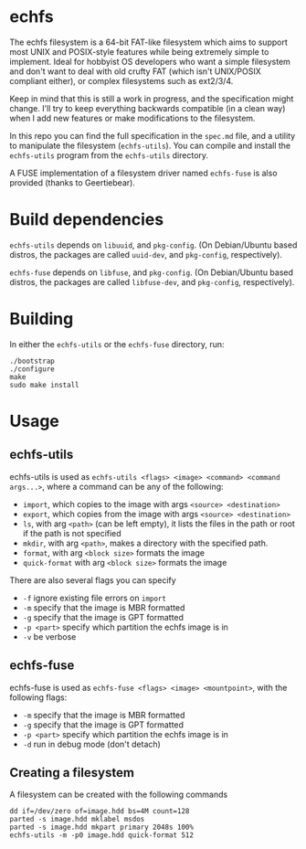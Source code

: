 # echfs

The echfs filesystem is a 64-bit FAT-like filesystem which aims to support
most UNIX and POSIX-style features while being extremely simple to implement.
Ideal for hobbyist OS developers who want a simple filesystem and don't want
to deal with old crufty FAT (which isn't UNIX/POSIX compliant either),
or complex filesystems such as ext2/3/4.

Keep in mind that this is still a work in progress, and the specification might change.
I'll try to keep everything backwards compatible (in a clean way)
when I add new features or make modifications to the filesystem.

In this repo you can find the full specification in the `spec.md` file,
and a utility to manipulate the filesystem (`echfs-utils`).
You can compile and install the `echfs-utils` program from the `echfs-utils`
directory.

A FUSE implementation of a filesystem driver named `echfs-fuse` is also provided
(thanks to Geertiebear).

# Build dependencies

`echfs-utils` depends on `libuuid`, and `pkg-config`. (On Debian/Ubuntu based distros,
the packages are called `uuid-dev`, and `pkg-config`, respectively).

`echfs-fuse` depends on `libfuse`, and `pkg-config`. (On Debian/Ubuntu based distros,
the packages are called `libfuse-dev`, and `pkg-config`, respectively).

# Building

In either the `echfs-utils` or the `echfs-fuse` directory, run:
```
./bootstrap
./configure
make
sudo make install
```

# Usage

## echfs-utils

echfs-utils is used as ``echfs-utils <flags> <image> <command> <command args...>``, where
a command can be any of the following:

* ``import``, which copies to the image with args ``<source> <destination>``
* ``export``, which copies from the image  with args ``<source> <destination>``
* ``ls``, with arg ``<path>`` (can be left empty), it lists the files in the path or
 root if the path is not specified
* ``mkdir``, with arg ``<path>``, makes a directory with the specified path.
* ``format``, with arg ``<block size>`` formats the image
* ``quick-format`` with arg ``<block size>`` formats the image

There are also several flags you can specify

* ``-f`` ignore existing file errors on ``import``
* ``-m`` specify that the image is MBR formatted
* ``-g`` specify that the image is GPT formatted
* ``-p <part>`` specify which partition the echfs image is in
* ``-v`` be verbose

## echfs-fuse

echfs-fuse is used as ``echfs-fuse <flags> <image> <mountpoint>``, with the following flags:

* ``-m`` specify that the image is MBR formatted
* ``-g`` specify that the image is GPT formatted
* ``-p <part>`` specify which partition the echfs image is in
* ``-d`` run in debug mode (don't detach)

## Creating a filesystem

A filesystem can be created with the following commands
```
dd if=/dev/zero of=image.hdd bs=4M count=128
parted -s image.hdd mklabel msdos
parted -s image.hdd mkpart primary 2048s 100%
echfs-utils -m -p0 image.hdd quick-format 512
```
